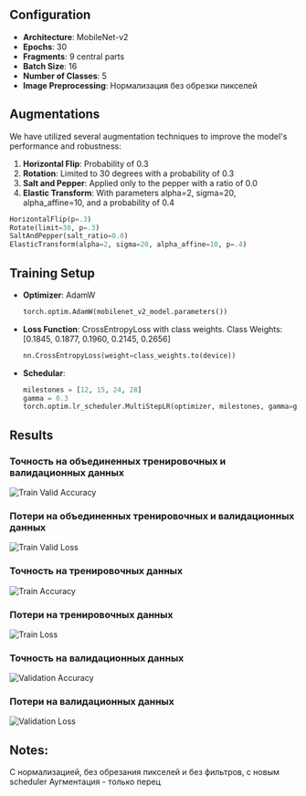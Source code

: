## Configuration
- **Architecture**: MobileNet-v2
- **Epochs**: 30
- **Fragments**: 9 central parts
- **Batch Size**: 16
- **Number of Classes**: 5
- **Image Preprocessing**: Нормализация без обрезки пикселей

## Augmentations
We have utilized several augmentation techniques to improve the model's performance and robustness:
1. **Horizontal Flip**: Probability of 0.3
2. **Rotation**: Limited to 30 degrees with a probability of 0.3
3. **Salt and Pepper**: Applied only to the pepper with a ratio of 0.0
4. **Elastic Transform**: With parameters alpha=2, sigma=20, alpha_affine=10, and a probability of 0.4
  ```python
  HorizontalFlip(p=.3)
  Rotate(limit=30, p=.3)
  SaltAndPepper(salt_ratio=0.0)
  ElasticTransform(alpha=2, sigma=20, alpha_affine=10, p=.4)
  ```

## Training Setup
- **Optimizer**: AdamW
  ```python
  torch.optim.AdamW(mobilenet_v2_model.parameters())

- **Loss Function**: CrossEntropyLoss with class weights. Class Weights: [0.1845, 0.1877, 0.1960, 0.2145, 0.2656]
  ```python
  nn.CrossEntropyLoss(weight=class_weights.to(device))

- **Schedular**: 
  ```python
  milestones = [12, 15, 24, 28]
  gamma = 0.3
  torch.optim.lr_scheduler.MultiStepLR(optimizer, milestones, gamma=gamma)

## Results

### Точность на объединенных тренировочных и валидационных данных
![Train Valid Accuracy](images/train_valid_Acc.jpg)

### Потери на объединенных тренировочных и валидационных данных
![Train Valid Loss](images/train_valid_Loss.jpg)

### Точность на тренировочных данных
![Train Accuracy](images/train_Acc.jpg)

### Потери на тренировочных данных
![Train Loss](images/train_Loss.jpg)

### Точность на валидационных данных
![Validation Accuracy](images/valid_Acc.jpg)

### Потери на валидационных данных
![Validation Loss](images/valid_Loss.jpg)

## Notes:
С нормализацией, без обрезания пикселей и без фильтров, с новым scheduler
Аугментация - только перец